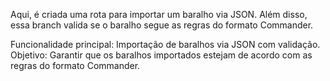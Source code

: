 Aqui, é criada uma rota para importar um baralho via JSON. Além disso, essa branch valida se o baralho segue as regras do formato Commander.

Funcionalidade principal: Importação de baralhos via JSON com validação.
Objetivo: Garantir que os baralhos importados estejam de acordo com as regras do formato Commander.

